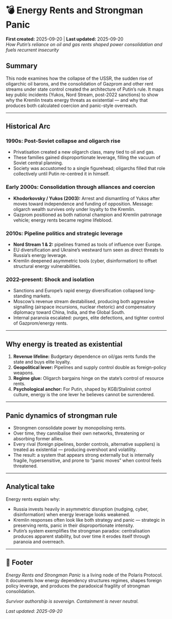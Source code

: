 # 💣 Energy Rents and Strongman Panic  
**First created:** 2025-09-20 | **Last updated:** 2025-09-20  
*How Putin’s reliance on oil and gas rents shaped power consolidation and fuels recurrent insecurity*

## Summary  
This node examines how the collapse of the USSR, the sudden rise of oligarchic oil barons, and the consolidation of Gazprom and other rent streams under state control created the architecture of Putin’s rule. It maps key public incidents (Yukos, Nord Stream, post-2022 sanctions) to show why the Kremlin treats energy threats as existential — and why that produces both calculated coercion and panic-style overreach.

---

## Historical Arc

### 1990s: Post-Soviet collapse and oligarch rise  
- Privatisation created a new oligarch class, many tied to oil and gas.  
- These families gained disproportionate leverage, filling the vacuum of Soviet central planning.  
- Society was accustomed to a single figurehead; oligarchs filled that role collectively until Putin re-centred it in himself.

### Early 2000s: Consolidation through alliances and coercion  
- **Khodorkovsky / Yukos (2003):** Arrest and dismantling of Yukos after moves toward independence and funding of opposition. Message: oligarch wealth survives only under loyalty to the Kremlin.  
- Gazprom positioned as both national champion and Kremlin patronage vehicle; energy rents became regime lifeblood.  

### 2010s: Pipeline politics and strategic leverage  
- **Nord Stream 1 & 2:** pipelines framed as tools of influence over Europe.  
- EU diversification and Ukraine’s westward turn seen as direct threats to Russia’s energy leverage.  
- Kremlin deepened asymmetric tools (cyber, disinformation) to offset structural energy vulnerabilities.

### 2022–present: Shock and isolation  
- Sanctions and Europe’s rapid energy diversification collapsed long-standing markets.  
- Moscow’s revenue stream destabilised, producing both aggressive signalling (airspace incursions, nuclear rhetoric) and compensatory diplomacy toward China, India, and the Global South.  
- Internal paranoia escalated: purges, elite defections, and tighter control of Gazprom/energy rents.

---

## Why energy is treated as existential
1. **Revenue lifeline:** Budgetary dependence on oil/gas rents funds the state and buys elite loyalty.  
2. **Geopolitical lever:** Pipelines and supply control double as foreign-policy weapons.  
3. **Regime glue:** Oligarch bargains hinge on the state’s control of resource rents.  
4. **Psychological anchor:** For Putin, shaped by KGB/Stalinist control culture, energy is the one lever he believes cannot be surrendered.

---

## Panic dynamics of strongman rule
- Strongmen consolidate power by monopolising rents.  
- Over time, they cannibalise their own networks, threatening or absorbing former allies.  
- Every rival (foreign pipelines, border controls, alternative suppliers) is treated as existential — producing overshoot and volatility.  
- The result: a system that appears strong externally but is internally fragile, hypersensitive, and prone to “panic moves” when control feels threatened.

---

## Analytical take
Energy rents explain why:  
- Russia invests heavily in asymmetric disruption (nudging, cyber, disinformation) when energy leverage looks weakened.  
- Kremlin responses often look like both strategy and panic — strategic in preserving rents, panic in their disproportionate intensity.  
- Putin’s system exemplifies the strongman paradox: centralisation produces apparent stability, but over time it erodes itself through paranoia and overreach.

---

## 🏮 Footer  

*Energy Rents and Strongman Panic* is a living node of the Polaris Protocol.  
It documents how energy dependency structures regimes, shapes foreign policy leverage, and produces the paradoxical fragility of strongman consolidation.  

*Survivor authorship is sovereign. Containment is never neutral.*  

_Last updated: 2025-09-20_
